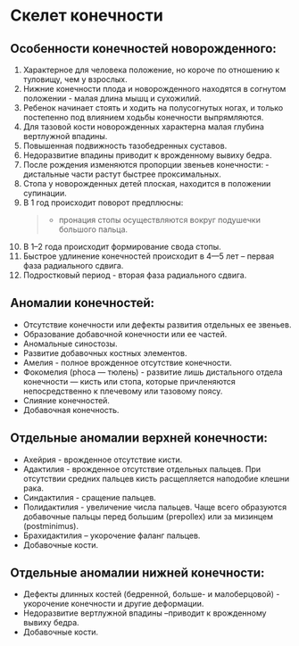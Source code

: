 # Скелет конечности

## Особенности конечностей новорожденного:
1. Характерное для человека положение, но короче по отношению к туловищу, чем у взрослых. 
2. Нижние конечности плода и новорожденного находятся в согнутом положении - малая длина мышц и сухожилий. 
3. Ребенок начинает стоять и ходить на полусогнутых ногах, и только постепенно под влиянием ходьбы конечности выпрямляются.
4. Для тазовой кости новорожденных характерна малая глубина вертлужной впадины.
5. Повышенная подвижность тазобедренных суставов. 
6. Недоразвитие впадины приводит к врожденному вывиху бедра.
7. После рождения изменяются пропорции звеньев конечности: - дистальные части растут быстрее проксимальных.
8. Стопа у новорожденных детей плоская, находится в положении супинации.
9. В 1 год происходит поворот предплюсны:
    > - пронация стопы осуществляются вокруг подушечки большого пальца. 
10. В 1–2 года происходит формирование свода стопы.
11. Быстрое удлинение конечностей происходит в 4—5 лет – первая фаза радиального сдвига.
12. Подростковый период - вторая фаза радиального сдвига.

## Аномалии конечностей:
- Отсутствие конечности или дефекты развития отдельных ее звеньев.
- Образование добавочной  конечности  или ее частей.
- Аномальные синостозы.
- Развитие добавочных костных элементов.
- Амелия - полное врожденное отсутствие конечности.
- Фокомелия (phoca — тюлень)  - развитие лишь дистального отдела конечности — кисть или стопа, которые причленяются непосредственно к плечевому или тазовому поясу. 
- Слияние конечностей.
- Добавочная конечность.
 
 ## Отдельные аномалии верхней конечности:
 - Ахейрия - врожденное отсутствие кисти.
 - Адактилия - врожденное отсутствие отдельных пальцев. При отсутствии средних пальцев кисть расщепляется наподобие клешни рака. 
 - Синдактилия - сращение пальцев.
 - Полидактилия - увеличение числа пальцев. Чаще всего образуются добавочные пальцы перед большим (prepollex) или за мизинцем (postminimus).
 - Брахидактилия – укорочение фаланг пальцев.
 - Добавочные кости.

## Отдельные аномалии нижней конечности:
- Дефекты длинных костей (бедренной, больше- и малоберцовой) - укорочение конечности и другие деформации.
- Недоразвитие вертлужной впадины –приводит к врожденному вывиху бедра.
- Добавочные кости.